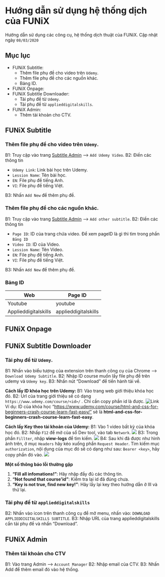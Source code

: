 # Hướng dẫn sử dụng hệ thống dịch của FUNiX

Hướng dẫn sử dụng các công cụ, hệ thống dịch thuật của FUNiX.
Cập nhật ngày `08/03/2020`

## Mục lục

* FUNiX Subtitle:
   * Thêm file phụ đề cho video trên `Udemy`.
   * Thêm file phụ đề cho các nguồn khác.
   * Bảng ID.
* FUNiX Onpage:
* FUNiX Subtitle Downloader:
   * Tải phụ đề từ `Udemy`.
   * Tải phụ đề từ `applieddigitalskills`.
* FUNiX Admin:
   * Thêm tài khoản cho CTV.

## FUNiX Subtitle

### Thêm file phụ đề cho video trên `Udemy`.

B1: Truy cập vào trang [Subtitle Admin](https://funix-subtitle.firebaseapp.com/) --> `Add Udemy Video`.
B2: Điền các thông tin
* `Udemy Link`: Link bài học trên Udemy.
* `Lession Name`: Tên bài học.
* `EN`: File phụ đề tiếng Anh.
* `VI`: File phụ đề tiếng Việt.

B3: Nhấn `Add New` để thêm phụ đề.

### Thêm file phụ đề cho các nguồn khác.

B1: Truy cập vào trang [Subtitle Admin](https://funix-subtitle.firebaseapp.com/) --> `Add other subtitle`.
B2: Điền các thông tin
* `Page ID`: ID của trang chứa video. Để xem pageID là gì thì tìm trong phần `Bảng ID`
* `Video ID`: ID của Video.
* `Lession Name`: Tên Video.
* `EN`: File phụ đề tiếng Anh.
* `VI`: File phụ đề tiếng Việt.

B3: Nhấn `Add New` để thêm phụ đề.

### Bảng ID

|Web| Page ID|
| ------------- |-------------|
| Youtube | youtube |
| Applieddigitalskills | applieddigitalskills |

## FUNiX Onpage

## FUNiX Subtitle Downloader

### Tải phụ đề từ `Udemy`.

B1: Nhấn vào biểu tượng của extension trên thanh công cụ của Chrome --> `Download Udemy Subtitle`.
B2: Nhập ID course muốn lấy file phụ đề trên udemy và `Udemy key`.
B3: Nhấn nút “Download” để tiến hành tải về.

**Cách lấy ID khóa học trên Udemy:**
B1: Vào trang web giới thiệu khóa học đó.
B2: Url của trang giới thiệu sẽ có dạng `https://www.udemy.com/course/<id>/` . Chỉ cần copy phần id là được.
![Link](https://i.imgur.com/1JPccxx.png)
Ví dụ: ID của khóa học “https://www.udemy.com/course/html-and-css-for-beginners-crash-course-learn-fast-easy/” sẽ là **html-and-css-for-beginners-crash-course-learn-fast-easy**.

**Cách lấy Key theo tài khoản của Udemy:**
B1: Vào 1 video bất kỳ của khóa học đó.
B2: Nhấp `F12` để mở của sổ Dev tool, vào tab `Network`.
![](https://i.imgur.com/PkgX1QB.png)
B3: Trong phần `Fillter`, nhập **view-logs** để tìm kiếm.
![](https://i.imgur.com/rBYCOB4.png)
B4: Sau khi đã được như hình ảnh trên, ở mục `Headers` hãy kéo xuống phần `Request Header`. Tìm kiếm mục `authorization`, nội dung của mục đó sẽ có dạng như sau: `Bearer <key>`, hãy copy phần **<key>** đó vào.
![](https://i.imgur.com/m9vkjwo.png)

**Một số thông báo lỗi thường gặp**

1. **“Fill all infomations!”**: Hãy nhập đầy đủ các thông tin.
2. **“Not found that course'id”**: Kiểm tra lại id đã đúng chưa.
3. **“Key is not true, find new key!”**: Hãy lấy lại key theo hướng dẫn ở III và thử lại.

### Tải phụ đề từ `applieddigitalskills`

B2: Nhấn vào icon trên thanh công cụ để mở menu, nhấn vào: `DOWNLOAD APPLIEDDIGITALSKILLS SUBTITLE`.
B3: Nhập URL của trang applieddigitalskills cần tải phụ đề và nhấn “Download”.

## FUNiX Admin

### Thêm tài khoản cho CTV

B1: Vào trang Admin --> `Account Manager`
B2: Nhập email của CTV.
B3: Nhấn Add để thêm email đó vào hệ thống.
